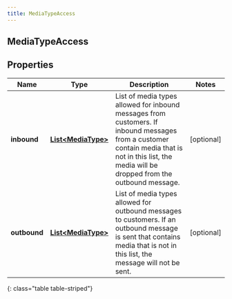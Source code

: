 ```yaml
---
title: MediaTypeAccess
---
```


## MediaTypeAccess

## Properties

| Name         | Type                                                           | Description                                                                                                                                                                                       | Notes      |
| ------------ | -------------------------------------------------------------- | ------------------------------------------------------------------------------------------------------------------------------------------------------------------------------------------------- | ---------- |
| **inbound**  | <!----><!---->[**List&lt;MediaType&gt;**](MediaType.md)<!----> | List of media types allowed for inbound messages from customers. If inbound messages from a customer contain media that is not in this list, the media will be dropped from the outbound message. | [optional] |
| **outbound** | <!----><!---->[**List&lt;MediaType&gt;**](MediaType.md)<!----> | List of media types allowed for outbound messages to customers. If an outbound message is sent that contains media that is not in this list, the message will not be sent.                        | [optional] |

{: class="table table-striped"}
